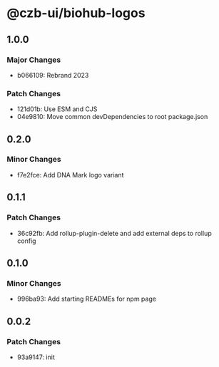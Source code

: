 # @czb-ui/biohub-logos

## 1.0.0

### Major Changes

- b066109: Rebrand 2023

### Patch Changes

- 121d01b: Use ESM and CJS
- 04e9810: Move common devDependencies to root package.json

## 0.2.0

### Minor Changes

- f7e2fce: Add DNA Mark logo variant

## 0.1.1

### Patch Changes

- 36c92fb: Add rollup-plugin-delete and add external deps to rollup config

## 0.1.0

### Minor Changes

- 996ba93: Add starting READMEs for npm page

## 0.0.2

### Patch Changes

- 93a9147: init
